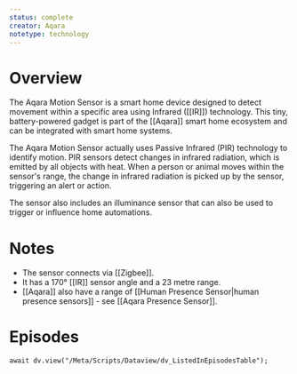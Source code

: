 ```yaml
---
status: complete
creator: Aqara
notetype: technology
---
```

# Overview
The Aqara Motion Sensor is a smart home device designed to detect movement within a specific area using Infrared ([[IR]]) technology. This tiny, battery-powered gadget is part of the [[Aqara]] smart home ecosystem and can be integrated with smart home systems.

The Aqara Motion Sensor actually uses Passive Infrared (PIR) technology to identify motion. PIR sensors detect changes in infrared radiation, which is emitted by all objects with heat. When a person or animal moves within the sensor's range, the change in infrared radiation is picked up by the sensor, triggering an alert or action.

The sensor also includes an illuminance sensor that can also be used to trigger or influence home automations.

# Notes
- The sensor connects via [[Zigbee]].
- It has a 170° [[IR]] sensor angle and a 23 metre range.
- [[Aqara]] also have a range of [[Human Presence Sensor\|human presence sensors]] - see [[Aqara Presence Sensor]].

# Episodes
```dataviewjs
await dv.view("/Meta/Scripts/Dataview/dv_ListedInEpisodesTable");
```
